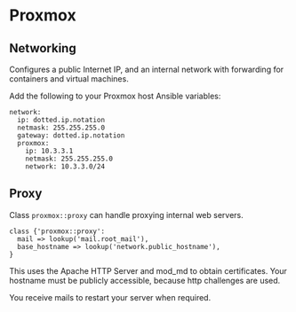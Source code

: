 # Proxmox

## Networking

Configures a public Internet IP, and an internal network with forwarding for containers and virtual machines.

Add the following to your Proxmox host Ansible variables:

```
network:
  ip: dotted.ip.notation
  netmask: 255.255.255.0
  gateway: dotted.ip.notation
  proxmox:
    ip: 10.3.3.1
    netmask: 255.255.255.0
    network: 10.3.3.0/24
```

## Proxy

Class `proxmox::proxy` can handle proxying internal web servers.

```
class {'proxmox::proxy':
  mail => lookup('mail.root_mail'),
  base_hostname => lookup('network.public_hostname'),
}
```

This uses the Apache HTTP Server and mod_md to obtain certificates.
Your hostname must be publicly accessible, because http challenges are used.

You receive mails to restart your server when required.
